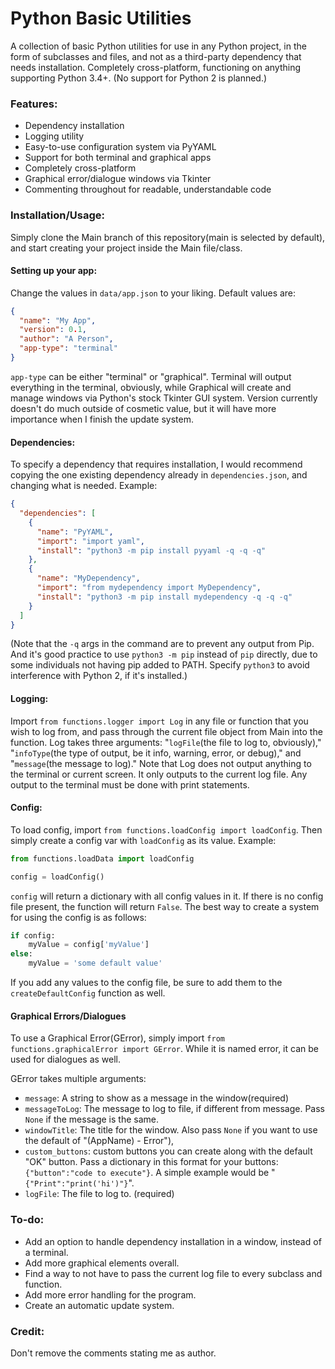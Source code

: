 # Python Basic Utilities

A collection of basic Python utilities for use in any Python project, in the form of
subclasses and files, and not as a third-party dependency that needs installation.
Completely cross-platform, functioning on anything supporting Python 3.4+. (No support for
Python 2 is planned.)

### Features:

- Dependency installation
- Logging utility
- Easy-to-use configuration system via PyYAML
- Support for both terminal and graphical apps
- Completely cross-platform
- Graphical error/dialogue windows via Tkinter
- Commenting throughout for readable, understandable code

### Installation/Usage:

Simply clone the Main branch of this repository(main is selected by default), and start
creating your project inside the Main file/class.

#### Setting up your app:
Change the values in `data/app.json` to your liking. Default values are:
```json
{
  "name": "My App",
  "version": 0.1,
  "author": "A Person",
  "app-type": "terminal"
}
```
`app-type` can be either "terminal" or "graphical". Terminal will output everything
in the terminal, obviously, while Graphical will create and manage windows via Python's
stock Tkinter GUI system. Version currently doesn't do much outside of cosmetic value,
but it will have more importance when I finish the update system.

#### Dependencies:
To specify a dependency that requires installation, I would recommend copying the one
existing dependency already in `dependencies.json`, and changing what is needed. Example:
```json
{
  "dependencies": [
    {
      "name": "PyYAML",
      "import": "import yaml",
      "install": "python3 -m pip install pyyaml -q -q -q"
    },
    {
      "name": "MyDependency",
      "import": "from mydependency import MyDependency",
      "install": "python3 -m pip install mydependency -q -q -q"
    }
  ]
}
```
(Note that the `-q` args in the command are to prevent any output from Pip.
And it's good practice to use `python3 -m pip` instead of `pip` directly, due to some
individuals not having pip added to PATH. Specify `python3` to avoid interference with
Python 2, if it's installed.)

#### Logging:
Import `from functions.logger import Log` in any file or function that you wish to
log from, and pass through the current file object from Main into the function. Log
takes three arguments: "`logFile`(the file to log to, obviously)," "`infoType`(the
type of output, be it info, warning, error, or debug)," and "`message`(the message to
log)." Note that Log does not output anything to the terminal or current screen. It
only outputs to the current log file. Any output to the terminal must be done with
print statements.

#### Config:
To load config, import `from functions.loadConfig import loadConfig`. Then simply create
a config var with `loadConfig` as its value. Example:

```python
from functions.loadData import loadConfig

config = loadConfig()
```
`config` will return a dictionary with all config values in it. If there is no config
file present, the function will return `False`. The best way to create a system for
using the config is as follows:
```python
if config:
    myValue = config['myValue']
else:
    myValue = 'some default value'
```
If you add any values to the config file, be sure to add them to the
`createDefaultConfig` function as well.

#### Graphical Errors/Dialogues
To use a Graphical Error(GError), simply import `from functions.graphicalError import
GError`. While it is named error, it can be used for dialogues as well.

GError takes multiple arguments:
- `message`: A string to show as a message in the window(required)
- `messageToLog`: The message to log to file, if different from message. Pass `None`
if the message is the same.
- `windowTitle`: The title for the window. Also pass `None` if you want to use the
default of "(AppName) - Error"),
- `custom_buttons`: custom buttons you can create along with the default "OK" button.
Pass a dictionary in this format for your buttons:`{"button":"code to execute"}`.
A simple example would be "`{"Print":"print('hi')"}`".
- `logFile`: The file to log to. (required)

### To-do:

- Add an option to handle dependency installation in a window, instead of a terminal.
- Add more graphical elements overall.
- Find a way to not have to pass the current log file to every subclass and function.
- Add more error handling for the program.
- Create an automatic update system.

### Credit:

Don't remove the comments stating me as author.
